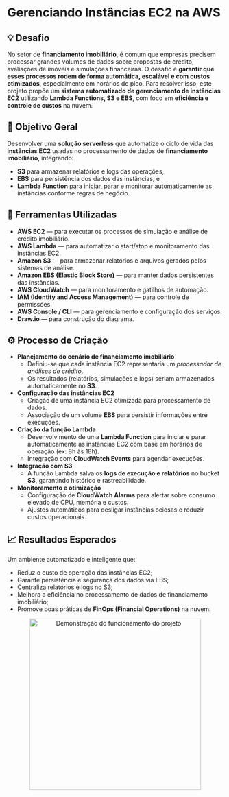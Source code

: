 # Gerenciando Instâncias EC2 na AWS

## 💡 Desafio

No setor de **financiamento imobiliário**, é comum que empresas precisem processar grandes volumes de dados sobre propostas de crédito, avaliações de imóveis e simulações financeiras. O desafio é **garantir que esses processos rodem de forma automática, escalável e com custos otimizados**, especialmente em horários de pico. Para resolver isso, este projeto propõe um **sistema automatizado de gerenciamento de instâncias EC2** utilizando **Lambda Functions, S3 e EBS**, com foco em **eficiência e controle de custos** na nuvem.


## 🎯 Objetivo Geral

Desenvolver uma **solução serverless** que automatize o ciclo de vida das **instâncias EC2** usadas no processamento de dados de **financiamento imobiliário**, integrando:

- **S3** para armazenar relatórios e logs das operações,
- **EBS** para persistência dos dados das instâncias, e
- **Lambda Function** para iniciar, parar e monitorar automaticamente as instâncias conforme regras de negócio.


## 🧰 Ferramentas Utilizadas

- **AWS EC2** — para executar os processos de simulação e análise de crédito imobiliário.
- **AWS Lambda** — para automatizar o start/stop e monitoramento das instâncias EC2.
- **Amazon S3** — para armazenar relatórios e arquivos gerados pelos sistemas de análise.
- **Amazon EBS (Elastic Block Store)** — para manter dados persistentes das instâncias.
- **AWS CloudWatch** — para monitoramento e gatilhos de automação.
- **IAM (Identity and Access Management)** — para controle de permissões.
- **AWS Console / CLI** — para gerenciamento e configuração dos serviços.
- **Draw.io** — para construção do diagrama.


## ⚙️ Processo de Criação

- **Planejamento do cenário de financiamento imobiliário**
    - Definiu-se que cada instância EC2 representaria um *processador de análises de crédito*.
    - Os resultados (relatórios, simulações e logs) seriam armazenados automaticamente no **S3**.
- **Configuração das instâncias EC2**
    - Criação de uma instância EC2 otimizada para processamento de dados.
    - Associação de um volume **EBS** para persistir informações entre execuções.
- **Criação da função Lambda**
    - Desenvolvimento de uma **Lambda Function** para iniciar e parar automaticamente as instâncias EC2 com base em horários de operação (ex: 8h às 18h).
    - Integração com **CloudWatch Events** para agendar execuções.
- **Integração com S3**
    - A função Lambda salva os **logs de execução e relatórios** no bucket **S3**, garantindo histórico e rastreabilidade.
- **Monitoramento e otimização**
    - Configuração de **CloudWatch Alarms** para alertar sobre consumo elevado de CPU, memória e custos.
    - Ajustes automáticos para desligar instâncias ociosas e reduzir custos operacionais.


## 📈 Resultados Esperados

Um ambiente automatizado e inteligente que:

- Reduz o custo de operação das instâncias EC2;
- Garante persistência e segurança dos dados via EBS;
- Centraliza relatórios e logs no S3;
- Melhora a eficiência no processamento de dados de financiamento imobiliário;
- Promove boas práticas de **FinOps (Financial Operations)** na nuvem.

<p align="center">
  <img src="01_Gerenciando Instâncias EC2 na AWS/gerenciando_de_instancias_EC2.gif" width="400" alt="Demonstração do funcionamento do projeto">
</p>


